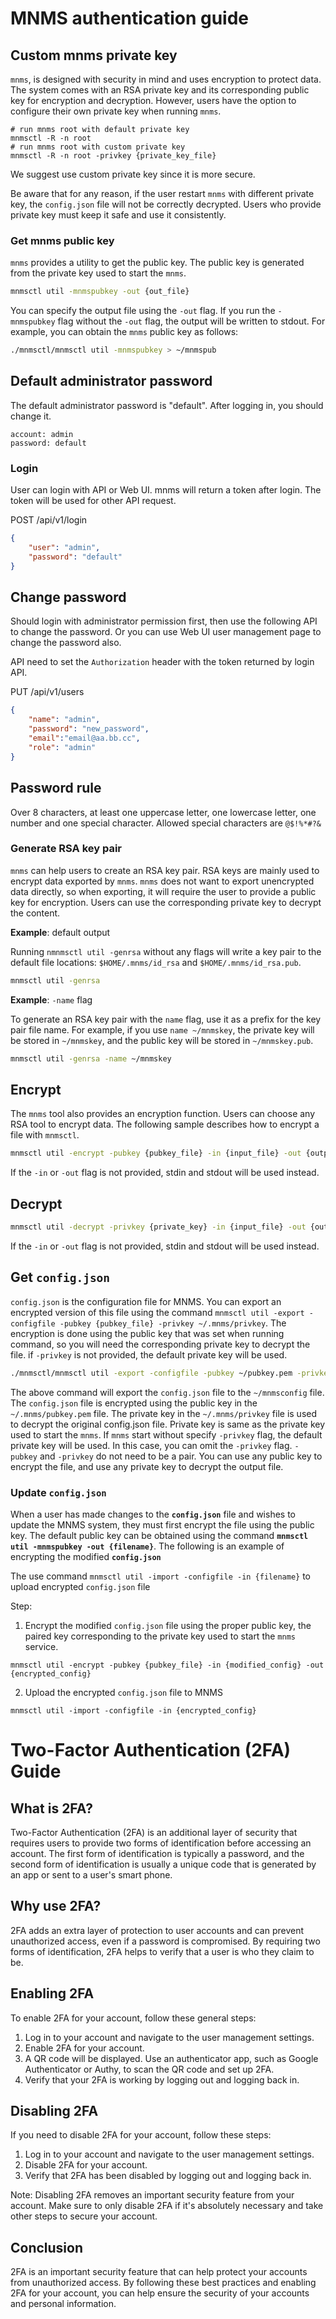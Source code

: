 # MNMS authentication guide

## Custom mnms private key
`mnms`,  is designed with security in mind and uses encryption to protect data. The system comes with an RSA private key and its corresponding public key for encryption and decryption. However, users have the option to configure their own private key when running `mnms`.

```
# run mnms root with default private key
mnmsctl -R -n root
# run mnms root with custom private key
mnmsctl -R -n root -privkey {private_key_file}
```
We suggest use custom private key since it is more secure.

Be aware that for any reason, if the user restart `mnms` with different private key, the `config.json` file will not be correctly decrypted. Users who provide private key must keep it safe and use it consistently.


### Get mnms public key

`mnms` provides a utility to get the public key. The public key is generated from the private key used to start the `mnms`.

```bash
mnmsctl util -mnmspubkey -out {out_file}
```

You can specify the output file using the `-out` flag. If you run the `-mnmspubkey` flag without the `-out` flag, the output will be written to stdout. For example, you can obtain the `mnms` public key as follows:

```bash
./mnmsctl/mnmsctl util -mnmspubkey > ~/mnmspub
```

## Default administrator password
The default administrator password is "default". After logging in, you should change it.  
```
account: admin
password: default
```

### Login
User can login with API or Web UI. mnms will return a token after login. The token will be used for other API request.  

POST /api/v1/login  
```json
{
    "user": "admin",
    "password": "default"
}
```

## Change password
Should login with administrator permission first, then use the following API to change the password. Or you can use Web UI user management page to change the password also.

API need to set the `Authorization` header with the token returned by login API.

PUT /api/v1/users
```json
{
    "name": "admin",
    "password": "new_password",
    "email":"email@aa.bb.cc",
    "role": "admin"
}
```

## Password rule
Over 8 characters, at least one uppercase letter, one lowercase letter, one number and one special character. Allowed special characters are `@$!%*#?&`

### Generate RSA key pair

`mnms` can help users to create an RSA key pair. RSA keys are mainly used to encrypt data exported by `mnms`. `mnms` does not want to export unencrypted data directly, so when exporting, it will require the user to provide a public key for encryption. Users can use the corresponding private key to decrypt the content.

**Example**: default output

Running `nmnmsctl util -genrsa` without any flags will write a key pair to the default file locations: `$HOME/.mnms/id_rsa` and `$HOME/.mnms/id_rsa.pub`.

```bash
mnmsctl util -genrsa
```

**Example**: `-name` flag

To generate an RSA key pair with the `name` flag, use it as a prefix for the key pair file name. For example, if you use `name ~/mnmskey`, the private key will be stored in `~/mnmskey`, and the public key will be stored in `~/mnmskey.pub`.

```bash
mnmsctl util -genrsa -name ~/mnmskey
```




## Encrypt

The `mnms` tool also provides an encryption function. Users can choose any RSA tool to encrypt data. The following sample describes how to encrypt a file with `mnmsctl`.

```bash
mnmsctl util -encrypt -pubkey {pubkey_file} -in {input_file} -out {output_file}
```

If the `-in` or `-out` flag is not provided, stdin and stdout will be used instead.

## Decrypt

```bash
mnmsctl util -decrypt -privkey {private_key} -in {input_file} -out {output_file}
```

If the `-in` or `-out` flag is not provided, stdin and stdout will be used instead.



## Get `config.json`

`config.json` is the configuration file for MNMS. You can export an encrypted version of this file using the command `mnmsctl util -export -configfile -pubkey {pubkey_file} -privkey ~/.mnms/privkey`. The encryption is done using the public key that was set when running command, so you will need the corresponding private key to decrypt the file. if `-privkey` is not provided, the default private key will be used.

```bash
./mnmsctl/mnmsctl util -export -configfile -pubkey ~/pubkey.pem -privkey ~/privkey > ~/mnmsconfig
```

The above command will export the `config.json` file to the `~/mnmsconfig` file. The `config.json` file is encrypted using the public key in the `~/.mnms/pubkey.pem` file. The private key in the `~/.mnms/privkey` file is used to decrypt the original config.json file. Private key is same as the private key used to start the `mnms`. If `mnms` start without specify `-privkey` flag, the default private key will be used. In this case, you can omit the `-privkey` flag. `-pubkey` and `-privkey` do not need to be a pair. You can use any public key to encrypt the file, and use any private key to decrypt the output file.


### Update `config.json`

When a user has made changes to the **`config.json`** file and wishes to update the MNMS system, they must first encrypt the file using the public key. The default public key can be obtained using the command **`mnmsctl util -mnmspubkey -out {filename}`**. The following is an example of encrypting the modified **`config.json`**

The use command `mnmsctl util -import -configfile -in {filename}` to upload encrypted `config.json` file

Step:  
1. Encrypt the modified `config.json` file using the proper public key, the paired key corresponding to the private key used to start the `mnms` service. 
```
mnmsctl util -encrypt -pubkey {pubkey_file} -in {modified_config} -out {encrypted_config}
```
2. Upload the encrypted `config.json` file to MNMS
```
mnmsctl util -import -configfile -in {encrypted_config}
```


# Two-Factor Authentication (2FA) Guide

## What is 2FA?

Two-Factor Authentication (2FA) is an additional layer of security that requires users to provide two forms of identification before accessing an account. The first form of identification is typically a password, and the second form of identification is usually a unique code that is generated by an app or sent to a user's smart phone.

## Why use 2FA?

2FA adds an extra layer of protection to user accounts and can prevent unauthorized access, even if a password is compromised. By requiring two forms of identification, 2FA helps to verify that a user is who they claim to be.

## Enabling 2FA

To enable 2FA for your account, follow these general steps:

1. Log in to your account and navigate to the user management settings.
2. Enable 2FA for your account.
3. A QR code will be displayed. Use an authenticator app, such as Google Authenticator or Authy, to scan the QR code and set up 2FA.
4. Verify that your 2FA is working by logging out and logging back in.

## Disabling 2FA

If you need to disable 2FA for your account, follow these steps:

1. Log in to your account and navigate to the user management settings.
2. Disable 2FA for your account.
3. Verify that 2FA has been disabled by logging out and logging back in.

Note: Disabling 2FA removes an important security feature from your account. Make sure to only disable 2FA if it's absolutely necessary and take other steps to secure your account.


## Conclusion

2FA is an important security feature that can help protect your accounts from unauthorized access. By following these best practices and enabling 2FA for your account, you can help ensure the security of your accounts and personal information.






